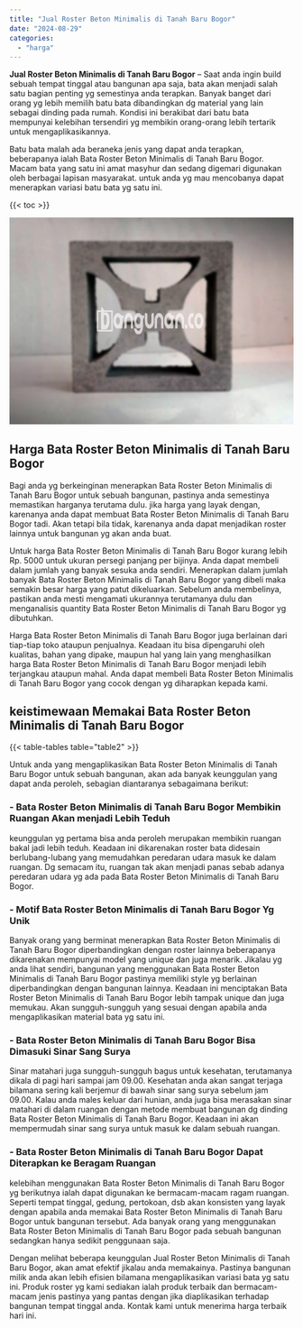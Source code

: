 ```yaml
---
title: "Jual Roster Beton Minimalis di Tanah Baru Bogor"
date: "2024-08-29"
categories: 
  - "harga"
---
```


**Jual Roster Beton Minimalis di Tanah Baru Bogor** – Saat anda ingin build sebuah tempat tinggal atau bangunan apa saja, bata akan menjadi salah satu bagian penting yg semestinya anda terapkan. Banyak banget dari orang yg lebih memilih batu bata dibandingkan dg material yang lain sebagai dinding pada rumah. Kondisi ini berakibat dari batu bata mempunyai kelebihan tersendiri yg membikin orang-orang lebih tertarik untuk mengaplikasikannya.

Batu bata malah ada beraneka jenis yang dapat anda terapkan, beberapanya ialah Bata Roster Beton Minimalis di Tanah Baru Bogor. Macam bata yang satu ini amat masyhur dan sedang digemari digunakan oleh berbagai lapisan masyarakat. untuk anda yg mau mencobanya dapat menerapkan variasi batu bata yg satu ini.

{{< toc >}}

![Jual Roster Beton Minimalis di Tanah Baru Bogor](/images/bata-roster-minimalis-26.png)

## Harga Bata Roster Beton Minimalis di Tanah Baru Bogor

Bagi anda yg berkeinginan menerapkan Bata Roster Beton Minimalis di Tanah Baru Bogor untuk sebuah bangunan, pastinya anda semestinya memastikan harganya terutama dulu. jika harga yang layak dengan, karenanya anda dapat membuat Bata Roster Beton Minimalis di Tanah Baru Bogor tadi. Akan tetapi bila tidak, karenanya anda dapat menjadikan roster lainnya untuk bangunan yg akan anda buat.

Untuk harga Bata Roster Beton Minimalis di Tanah Baru Bogor kurang lebih Rp. 5000 untuk ukuran persegi panjang per bijinya. Anda dapat membeli dalam jumlah yang banyak sesuka anda sendiri. Menerapkan dalam jumlah banyak Bata Roster Beton Minimalis di Tanah Baru Bogor yang dibeli maka semakin besar harga yang patut dikeluarkan. Sebelum anda membelinya, pastikan anda mesti mengamati ukurannya terutamanya dulu dan menganalisis quantity Bata Roster Beton Minimalis di Tanah Baru Bogor yg dibutuhkan.

Harga Bata Roster Beton Minimalis di Tanah Baru Bogor juga berlainan dari tiap-tiap toko ataupun penjualnya. Keadaan itu bisa dipengaruhi oleh kualitas, bahan yang dipake, maupun hal yang lain yang menghasilkan harga Bata Roster Beton Minimalis di Tanah Baru Bogor menjadi lebih terjangkau ataupun mahal. Anda dapat membeli Bata Roster Beton Minimalis di Tanah Baru Bogor yang cocok dengan yg diharapkan kepada kami.

## keistimewaan Memakai Bata Roster Beton Minimalis di Tanah Baru Bogor

{{< table-tables table="table2" >}}

Untuk anda yang mengaplikasikan Bata Roster Beton Minimalis di Tanah Baru Bogor untuk sebuah bangunan, akan ada banyak keunggulan yang dapat anda peroleh, sebagian diantaranya sebagaimana berikut:

### \- Bata Roster Beton Minimalis di Tanah Baru Bogor Membikin Ruangan Akan menjadi Lebih Teduh

keunggulan yg pertama bisa anda peroleh merupakan membikin ruangan bakal jadi lebih teduh. Keadaan ini dikarenakan roster bata didesain berlubang-lubang yang memudahkan peredaran udara masuk ke dalam ruangan. Dg semacam itu, ruangan tak akan menjadi panas sebab adanya peredaran udara yg ada pada Bata Roster Beton Minimalis di Tanah Baru Bogor.

### \- Motif Bata Roster Beton Minimalis di Tanah Baru Bogor Yg Unik

Banyak orang yang berminat menerapkan Bata Roster Beton Minimalis di Tanah Baru Bogor diperbandingkan dengan roster lainnya beberapanya dikarenakan mempunyai model yang unique dan juga menarik. Jikalau yg anda lihat sendiri, bangunan yang menggunakan Bata Roster Beton Minimalis di Tanah Baru Bogor pastinya memiliki style yg berlainan diperbandingkan dengan bangunan lainnya. Keadaan ini menciptakan Bata Roster Beton Minimalis di Tanah Baru Bogor lebih tampak unique dan juga memukau. Akan sungguh-sungguh yang sesuai dengan apabila anda mengaplikasikan material bata yg satu ini.

### \- Bata Roster Beton Minimalis di Tanah Baru Bogor Bisa Dimasuki Sinar Sang Surya

Sinar matahari juga sungguh-sungguh bagus untuk kesehatan, terutamanya dikala di pagi hari sampai jam 09.00. Kesehatan anda akan sangat terjaga bilamana sering kali berjemur di bawah sinar sang surya sebelum jam 09.00. Kalau anda males keluar dari hunian, anda juga bisa merasakan sinar matahari di dalam ruangan dengan metode membuat bangunan dg dinding Bata Roster Beton Minimalis di Tanah Baru Bogor. Keadaan ini akan mempermudah sinar sang surya untuk masuk ke dalam sebuah ruangan.

### \- Bata Roster Beton Minimalis di Tanah Baru Bogor Dapat Diterapkan ke Beragam Ruangan

kelebihan menggunakan Bata Roster Beton Minimalis di Tanah Baru Bogor yg berikutnya ialah dapat digunakan ke bermacam-macam ragam ruangan. Seperti tempat tinggal, gedung, pertokoan, dsb akan konsisten yang layak dengan apabila anda memakai Bata Roster Beton Minimalis di Tanah Baru Bogor untuk bangunan tersebut. Ada banyak orang yang menggunakan Bata Roster Beton Minimalis di Tanah Baru Bogor pada sebuah bangunan sedangkan hanya sedikit penggunaan saja.

Dengan melihat beberapa keunggulan Jual Roster Beton Minimalis di Tanah Baru Bogor, akan amat efektif jikalau anda memakainya. Pastinya bangunan milik anda akan lebih efisien bilamana mengaplikasikan variasi bata yg satu ini. Produk roster yg kami sediakan ialah produk terbaik dan bermacam-macam jenis pastinya yang pantas dengan jika diaplikasikan terhadap bangunan tempat tinggal anda. Kontak kami untuk menerima harga terbaik hari ini.
